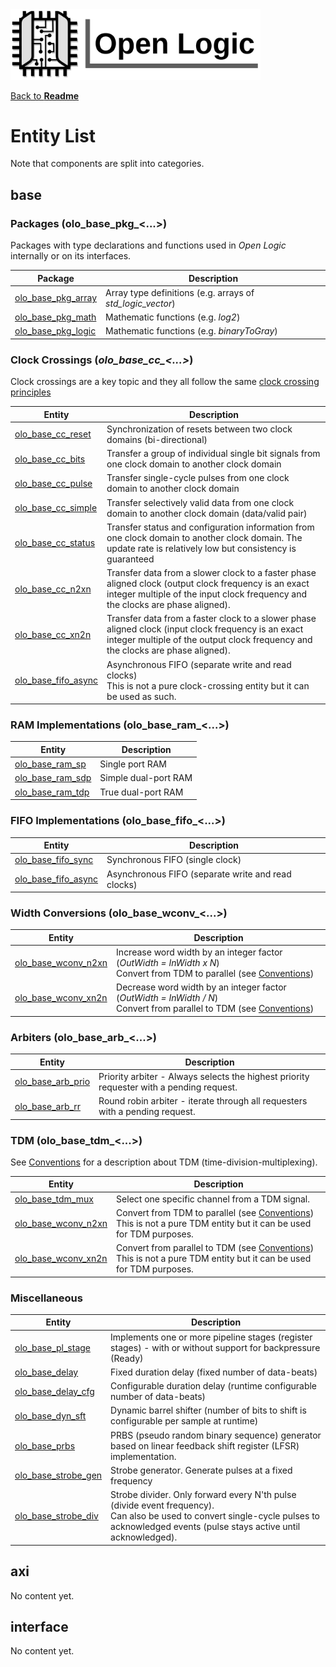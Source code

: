 <img src="./Logo.png" alt="Logo" width="400">

[Back to **Readme**](../Readme.md)

# Entity List

Note that components are split into categories.

## base

### Packages (olo_base_pkg_\<...\>)

Packages with type declarations and functions used in *Open Logic* internally or on its interfaces. 

| Package                                            | Description                                                |
| -------------------------------------------------- | ---------------------------------------------------------- |
| [olo_base_pkg_array](./base/olo_base_pkg_array.md) | Array type definitions (e.g. arrays of *std_logic_vector*) |
| [olo_base_pkg_math](./base/olo_base_pkg_math.md)   | Mathematic functions (e.g. *log2*)                         |
| [olo_base_pkg_logic](./base/olo_base_pkg_logic.md) | Mathematic functions (e.g. *binaryToGray*)                 |

### Clock Crossings (*olo_base_cc_\<...\>*)

Clock crossings are a key topic and they all follow the same [clock crossing principles](./base/clock_crossing_principles.md)

| Entity                                               | Description                                                  |
| ---------------------------------------------------- | ------------------------------------------------------------ |
| [olo_base_cc_reset](./base/olo_base_cc_reset.md)     | Synchronization of resets between two clock domains (bi-directional) |
| [olo_base_cc_bits](./base/olo_base_cc_bits.md)       | Transfer a group of individual single bit signals from one clock domain to another clock domain |
| [olo_base_cc_pulse](./base/olo_base_cc_pulse.md)     | Transfer single-cycle pulses from one clock domain to another clock domain |
| [olo_base_cc_simple](./base/olo_base_cc_simple.md)   | Transfer selectively valid data from one clock domain to another clock domain (data/valid pair) |
| [olo_base_cc_status](./base/olo_base_cc_status.md)   | Transfer status and configuration information from one clock domain to another clock domain. The update rate is relatively low but consistency is guaranteed |
| [olo_base_cc_n2xn](./base/olo_base_cc_n2xn.md)       | Transfer data from a slower clock to a faster phase aligned clock (output clock frequency is an exact integer multiple of the input clock frequency and the clocks are phase aligned). |
| [olo_base_cc_xn2n](./base/olo_base_cc_xn2n.md)       | Transfer data from a faster clock to a slower phase aligned clock (input clock frequency is an exact integer multiple of the output clock frequency and the clocks are phase aligned). |
| [olo_base_fifo_async](./base/olo_base_fifo_async.md) | Asynchronous FIFO (separate write and read clocks)<br />This is not a pure clock-crossing entity but it can be used as such. |

### RAM Implementations (olo_base_ram_\<...\>)

| Entity                                         | Description          |
| ---------------------------------------------- | -------------------- |
| [olo_base_ram_sp](./base/olo_base_ram_sp.md)   | Single port RAM      |
| [olo_base_ram_sdp](./base/olo_base_ram_sdp.md) | Simple dual-port RAM |
| [olo_base_ram_tdp](./base/olo_base_ram_tdp.md) | True dual-port RAM   |

### FIFO Implementations (olo_base_fifo_\<...\>)

| Entity                                               | Description                                        |
| ---------------------------------------------------- | -------------------------------------------------- |
| [olo_base_fifo_sync](./base/olo_base_fifo_sync.md)   | Synchronous FIFO (single clock)                    |
| [olo_base_fifo_async](./base/olo_base_fifo_async.md) | Asynchronous FIFO (separate write and read clocks) |

### Width Conversions (olo_base_wconv_\<...\>)

| Entity                                               | Description                                                  |
| ---------------------------------------------------- | ------------------------------------------------------------ |
| [olo_base_wconv_n2xn](./base/olo_base_wconv_n2xn.md) | Increase word width by an integer factor (*OutWidth = InWidth x N*)<br />Convert from TDM to parallel (see [Conventions](./Conventions.md)) |
| [olo_base_wconv_xn2n](./base/olo_base_wconv_xn2n.md) | Decrease word width by an integer factor (*OutWidth = InWidth / N*)<br />Convert from parallel to TDM (see [Conventions](./Conventions.md)) |

### Arbiters (olo_base_arb_\<...\>)

| Entity                                           | Description                                                  |
| ------------------------------------------------ | ------------------------------------------------------------ |
| [olo_base_arb_prio](./base/olo_base_arb_prio.md) | Priority arbiter - Always selects the highest priority requester with a pending request. |
| [olo_base_arb_rr](./base/olo_base_arb_rr.md)     | Round robin arbiter - iterate through all requesters with a pending request. |

### TDM (olo_base_tdm_<...>)

See [Conventions](./Conventions.md) for a description about TDM (time-division-multiplexing).

| Entity                                               | Description                                                  |
| ---------------------------------------------------- | ------------------------------------------------------------ |
| [olo_base_tdm_mux](./base/olo_base_tdm_mux.md)       | Select one specific channel from a TDM signal.               |
| [olo_base_wconv_n2xn](./base/olo_base_wconv_n2xn.md) | Convert from TDM to parallel (see [Conventions](./Conventions.md))<br />This is not a pure TDM entity but it can be used for TDM purposes. |
| [olo_base_wconv_xn2n](./base/olo_base_wconv_xn2n.md) | Convert from parallel to TDM (see [Conventions](./Conventions.md))<br />This is not a pure TDM entity but it can be used for TDM purposes. |

### Miscellaneous 

| Entity                                               | Description                                                  |
| ---------------------------------------------------- | ------------------------------------------------------------ |
| [olo_base_pl_stage](./base/olo_base_pl_stage.md)     | Implements one or more pipeline stages (register stages) - with or without support for backpressure (Ready) |
| [olo_base_delay](./base/olo_base_delay.md)           | Fixed duration delay (fixed number of data-beats)            |
| [olo_base_delay_cfg](./base/olo_base_delay_cfg.md)   | Configurable duration delay (runtime configurable number of data-beats) |
| [olo_base_dyn_sft](./base/olo_base_dyn_sft.md)       | Dynamic barrel shifter (number of bits to shift is configurable per sample at runtime) |
| [olo_base_prbs](./base/olo_base_brbs.md)             | PRBS (pseudo random binary sequence) generator based on linear feedback shift register (LFSR) implementation. |
| [olo_base_strobe_gen](./base/olo_base_strobe_gen.md) | Strobe generator. Generate pulses at a fixed frequency       |
| [olo_base_strobe_div](./base/olo_base_strobe_div.md) | Strobe divider. Only forward every N'th pulse (divide event frequency). <br />Can also be used to convert single-cycle pulses to acknowledged events (pulse stays active until acknowledged). |

## axi

No content yet.

## interface

No content yet.

